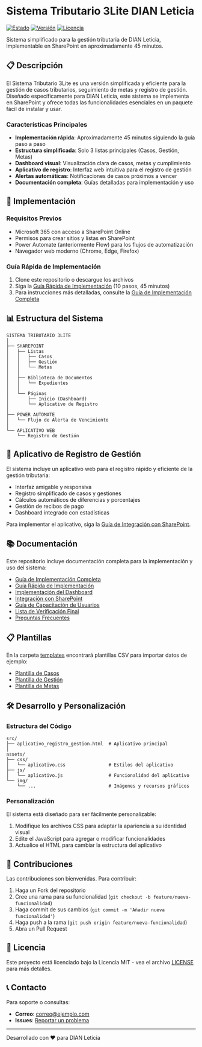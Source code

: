 # Sistema Tributario 3Lite DIAN Leticia

[![Estado](https://img.shields.io/badge/Estado-Estable-green.svg)](https://github.com/yourusername/Sistema-3Lite-DIAN-Leticia)
[![Versión](https://img.shields.io/badge/Versión-1.0.0-blue.svg)](https://github.com/yourusername/Sistema-3Lite-DIAN-Leticia/releases)
[![Licencia](https://img.shields.io/badge/Licencia-MIT-yellow.svg)](LICENSE)

Sistema simplificado para la gestión tributaria de DIAN Leticia, implementable en SharePoint en aproximadamente 45 minutos.

## 📋 Descripción

El Sistema Tributario 3Lite es una versión simplificada y eficiente para la gestión de casos tributarios, seguimiento de metas y registro de gestión. Diseñado específicamente para DIAN Leticia, este sistema se implementa en SharePoint y ofrece todas las funcionalidades esenciales en un paquete fácil de instalar y usar.

### Características Principales

- **Implementación rápida**: Aproximadamente 45 minutos siguiendo la guía paso a paso
- **Estructura simplificada**: Solo 3 listas principales (Casos, Gestión, Metas)
- **Dashboard visual**: Visualización clara de casos, metas y cumplimiento
- **Aplicativo de registro**: Interfaz web intuitiva para el registro de gestión
- **Alertas automáticas**: Notificaciones de casos próximos a vencer
- **Documentación completa**: Guías detalladas para implementación y uso

## 🚀 Implementación

### Requisitos Previos

- Microsoft 365 con acceso a SharePoint Online
- Permisos para crear sitios y listas en SharePoint
- Power Automate (anteriormente Flow) para los flujos de automatización
- Navegador web moderno (Chrome, Edge, Firefox)

### Guía Rápida de Implementación

1. Clone este repositorio o descargue los archivos
2. Siga la [Guía Rápida de Implementación](docs/guia_rapida_implementacion.md) (10 pasos, 45 minutos)
3. Para instrucciones más detalladas, consulte la [Guía de Implementación Completa](docs/guia_implementacion_completa.md)

## 📊 Estructura del Sistema

```
SISTEMA TRIBUTARIO 3LITE
│
├── SHAREPOINT
│   ├── Listas
│   │   ├── Casos
│   │   ├── Gestión
│   │   └── Metas
│   │
│   ├── Biblioteca de Documentos
│   │   └── Expedientes
│   │
│   └── Páginas
│       ├── Inicio (Dashboard)
│       └── Aplicativo de Registro
│
├── POWER AUTOMATE
│   └── Flujo de Alerta de Vencimiento
│
└── APLICATIVO WEB
    └── Registro de Gestión
```

## 📱 Aplicativo de Registro de Gestión

El sistema incluye un aplicativo web para el registro rápido y eficiente de la gestión tributaria:

- Interfaz amigable y responsiva
- Registro simplificado de casos y gestiones
- Cálculos automáticos de diferencias y porcentajes
- Gestión de recibos de pago
- Dashboard integrado con estadísticas

Para implementar el aplicativo, siga la [Guía de Integración con SharePoint](docs/integracion_sharepoint_aplicativo.md).

## 📚 Documentación

Este repositorio incluye documentación completa para la implementación y uso del sistema:

- [Guía de Implementación Completa](docs/guia_implementacion_completa.md)
- [Guía Rápida de Implementación](docs/guia_rapida_implementacion.md)
- [Implementación del Dashboard](docs/implementacion_dashboard.md)
- [Integración con SharePoint](docs/integracion_sharepoint_aplicativo.md)
- [Guía de Capacitación de Usuarios](docs/guia_capacitacion_usuarios.md)
- [Lista de Verificación Final](docs/lista_verificacion_final.md)
- [Preguntas Frecuentes](docs/preguntas_frecuentes.md)

## 📋 Plantillas

En la carpeta [templates](templates/) encontrará plantillas CSV para importar datos de ejemplo:

- [Plantilla de Casos](templates/plantilla_casos.csv)
- [Plantilla de Gestión](templates/plantilla_gestion.csv)
- [Plantilla de Metas](templates/plantilla_metas.csv)

## 🛠️ Desarrollo y Personalización

### Estructura del Código

```
src/
├── aplicativo_registro_gestion.html  # Aplicativo principal
│
assets/
├── css/
│   └── aplicativo.css                # Estilos del aplicativo
├── js/
│   └── aplicativo.js                 # Funcionalidad del aplicativo
└── img/
    └── ...                           # Imágenes y recursos gráficos
```

### Personalización

El sistema está diseñado para ser fácilmente personalizable:

1. Modifique los archivos CSS para adaptar la apariencia a su identidad visual
2. Edite el JavaScript para agregar o modificar funcionalidades
3. Actualice el HTML para cambiar la estructura del aplicativo

## 🤝 Contribuciones

Las contribuciones son bienvenidas. Para contribuir:

1. Haga un Fork del repositorio
2. Cree una rama para su funcionalidad (`git checkout -b feature/nueva-funcionalidad`)
3. Haga commit de sus cambios (`git commit -m 'Añadir nueva funcionalidad'`)
4. Haga push a la rama (`git push origin feature/nueva-funcionalidad`)
5. Abra un Pull Request

## 📄 Licencia

Este proyecto está licenciado bajo la Licencia MIT - vea el archivo [LICENSE](LICENSE) para más detalles.

## 📞 Contacto

Para soporte o consultas:

- **Correo**: [correo@ejemplo.com](mailto:correo@ejemplo.com)
- **Issues**: [Reportar un problema](https://github.com/yourusername/Sistema-3Lite-DIAN-Leticia/issues)

---

Desarrollado con ❤️ para DIAN Leticia